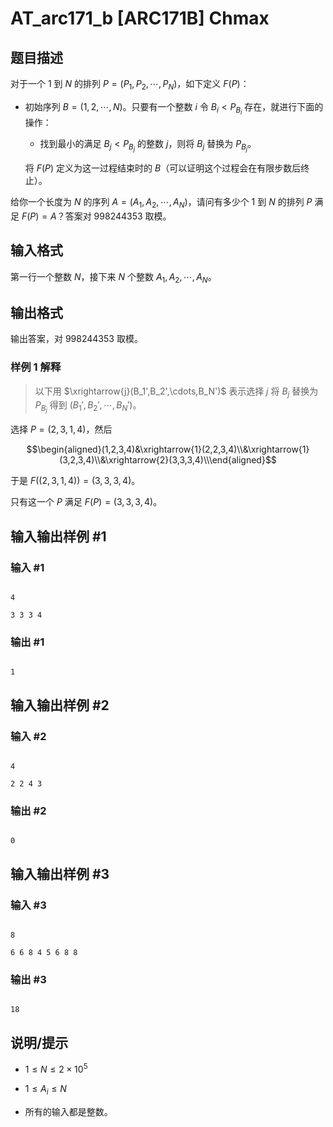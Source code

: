 # AT_arc171_b [ARC171B] Chmax

## 题目描述

对于一个 $1$ 到 $N$ 的排列 $P=(P_1,P_2,\cdots,P_N)$，如下定义 $F(P)$：

- 初始序列 $B=(1,2,\cdots,N)$。只要有一个整数 $i$ 令 $B_i<P_{B_i}$ 存在，就进行下面的操作：
    - 找到最小的满足 $B_j<P_{B_j}$ 的整数 $j$，则将 $B_j$ 替换为 $P_{B_j}$。
  
  将 $F(P)$ 定义为这一过程结束时的 $B$（可以证明这个过程会在有限步数后终止）。

给你一个长度为 $N$ 的序列 $A=(A_1,A_2,\cdots,A_N)$，请问有多少个 $1$ 到 $N$ 的排列 $P$ 满足 $F(P) = A$？答案对 $998244353$ 取模。

## 输入格式

第一行一个整数 $N$，接下来 $N$ 个整数 $A_1,A_2,\cdots,A_N$。

## 输出格式

输出答案，对 $998244353$ 取模。

### 样例 1 解释

> 以下用 $\xrightarrow{j}(B_1',B_2',\cdots,B_N')$ 表示选择 $j$ 将 $B_j$ 替换为 $P_{B_j}$ 得到 $(B_1',B_2',\cdots,B_N')$。

选择 $P=(2,3,1,4)$，然后
$$\begin{aligned}(1,2,3,4)&\xrightarrow{1}(2,2,3,4)\\&\xrightarrow{1}(3,2,3,4)\\&\xrightarrow{2}(3,3,3,4)\\\end{aligned}$$
于是 $F((2,3,1,4))=(3,3,3,4)$。

只有这一个 $P$ 满足 $F(P)=(3,3,3,4)$。

## 输入输出样例 #1

### 输入 #1

```
4
3 3 3 4
```

### 输出 #1

```
1
```

## 输入输出样例 #2

### 输入 #2

```
4
2 2 4 3
```

### 输出 #2

```
0
```

## 输入输出样例 #3

### 输入 #3

```
8
6 6 8 4 5 6 8 8
```

### 输出 #3

```
18
```

## 说明/提示

- $1 \leq N \leq 2 \times 10^5$
- $1 \leq A_i \leq N$
- 所有的输入都是整数。
